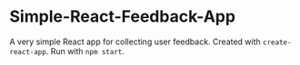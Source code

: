 # Simple-React-Feedback-App
A very simple React app for collecting user feedback.
Created with `create-react-app`.
Run with `npm start`.
